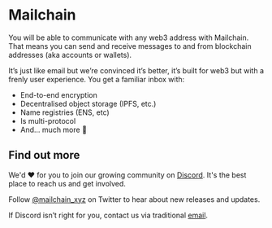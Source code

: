 # Mailchain

You will be able to communicate with any web3 address with Mailchain. That means you can send and receive messages to and from blockchain addresses (aka accounts or wallets). 

It’s just like email but we’re convinced it’s better, it’s built for web3 but with a frenly user experience. You get a familiar inbox with:

- End-to-end encryption
- Decentralised object storage (IPFS, etc.)
- Name registries (ENS, etc)
- Is multi-protocol
- And... much more 🚀

## Find out more

We'd :heart: for you to join our growing community on [Discord](https://discord.gg/b258tj8z). It's the best place to reach us and get involved.

Follow [@mailchain_xyz](https://twitter.com/mailchain_xyz) on Twitter to hear about new releases and updates.

If Discord isn’t right for you, contact us via traditional [email](mailto:team@mailchain.co).